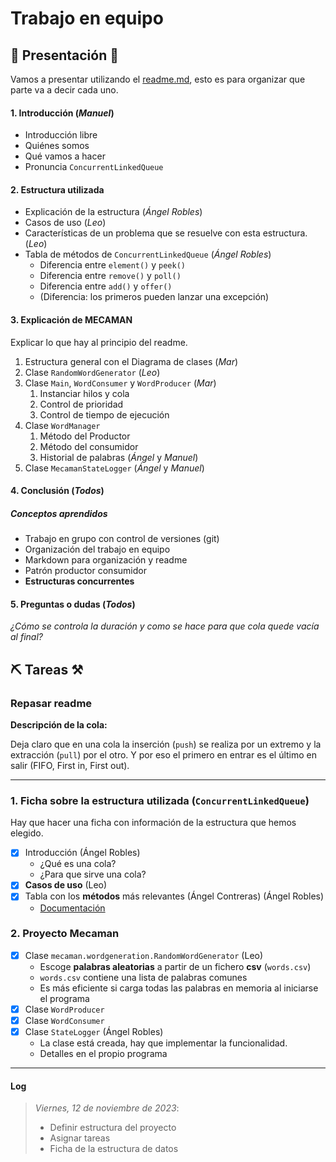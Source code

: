 # Trabajo en equipo

## 🎀 Presentación 🎀

Vamos a presentar utilizando el [readme.md](readme.md), esto es para organizar
que parte va a decir cada uno.

#### 1. Introducción (_Manuel_)

- Introducción libre
- Quiénes somos
- Qué vamos a hacer
- Pronuncia `ConcurrentLinkedQueue`

#### 2. Estructura utilizada

- Explicación de la estructura (_Ángel Robles_)
- Casos de uso (_Leo_)
- Características de un problema que se resuelve con esta estructura. (_Leo_)
- Tabla de métodos de `ConcurrentLinkedQueue` (_Ángel Robles_)
  - Diferencia entre `element()` y `peek()`
  - Diferencia entre `remove()` y `poll()`
  - Diferencia entre `add()` y `offer()`
  - (Diferencia: los primeros pueden lanzar una excepción)
          
#### 3. Explicación de **MECAMAN**

Explicar lo que hay al principio del readme.

1. Estructura general con el Diagrama de clases (_Mar_)
2. Clase `RandomWordGenerator` (_Leo_)
3. Clase `Main`, `WordConsumer` y `WordProducer` (_Mar_)
   1. Instanciar hilos y cola
   2. Control de prioridad
   3. Control de tiempo de ejecución
5. Clase `WordManager` 
   1. Método del Productor
   2. Método del consumidor
   3. Historial de palabras (_Ángel_ y _Manuel_)
6. Clase `MecamanStateLogger` (_Ángel_ y _Manuel_) 

#### 4. Conclusión (_Todos_)

##### Conceptos aprendidos

- Trabajo en grupo con control de versiones (git)
- Organización del trabajo en equipo
- Markdown para organización y readme
- Patrón productor consumidor
- **Estructuras concurrentes**

#### 5. Preguntas o dudas (_Todos_)

_¿Cómo se controla la duración y como se hace para que cola quede vacía al final?_ 

## ⛏ Tareas ⚒

### Repasar readme

**Descripción de la cola:**

Deja claro que en una cola la inserción (`push`) se
realiza por un extremo y la extracción (`pull`) por el otro. Y por eso el primero
en entrar es el último en salir (FIFO, First in, First out).

---

### 1. Ficha sobre la estructura utilizada (`ConcurrentLinkedQueue`)

Hay que hacer una ficha con información de la estructura que hemos elegido.

- [x] Introducción (Ángel Robles)
    - ¿Qué es una cola?
    - ¿Para que sirve una cola?
- [x] **Casos de uso** (Leo)
- [x] Tabla con los **métodos** más relevantes (Ángel Contreras) (Ángel Robles)
    - [Documentación](https://docs.oracle.com/javase/8/docs/api/java/util/concurrent/ConcurrentLinkedQueue.html)

### 2. Proyecto Mecaman

- [x] Clase `mecaman.wordgeneration.RandomWordGenerator` (Leo)
    - Escoge **palabras aleatorias** a partir de un fichero **csv** (`words.csv`)
    - `words.csv` contiene una lista de palabras comunes
    - Es más eficiente si carga todas las palabras en memoria al iniciarse el programa
- [x] Clase `WordProducer`
- [x] Clase `WordConsumer`
- [x] Clase `StateLogger` (Ángel Robles)
  - La clase está creada, hay que implementar la funcionalidad.
  - Detalles en el propio programa


---

#### Log

> *Viernes, 12 de noviembre de 2023*:
> - Definir estructura del proyecto
> - Asignar tareas
> - Ficha de la estructura de datos

